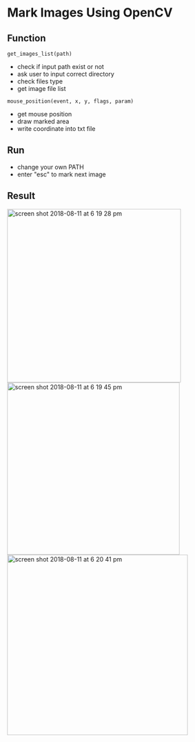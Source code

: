 # Mark Images Using OpenCV

## Function
```
get_images_list(path)
```
* check if input path exist or not
* ask user to input correct directory
* check files type
* get image file list

```
mouse_position(event, x, y, flags, param)
```
* get mouse position
* draw marked area
* write coordinate into txt file


## Run

* change your own PATH
* enter "esc" to mark next image

## Result

<img width="403" alt="screen shot 2018-08-11 at 6 19 28 pm" src="https://user-images.githubusercontent.com/18547241/43996644-1b6f5a9e-9d95-11e8-9bb7-ac3cebbc3523.png">

<img width="400" alt="screen shot 2018-08-11 at 6 19 45 pm" src="https://user-images.githubusercontent.com/18547241/43996647-28a0676c-9d95-11e8-9cf6-45523d7f7075.png">

<img width="419" alt="screen shot 2018-08-11 at 6 20 41 pm" src="https://user-images.githubusercontent.com/18547241/43996656-455e788a-9d95-11e8-9d51-1f935525d18b.png">
